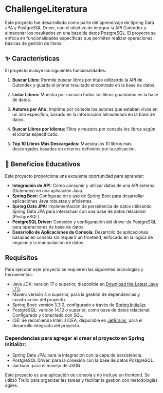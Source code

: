 # ChallengeLiteratura

Este proyecto fue desarrollado como parte del aprendizaje de Spring Data JPA y PostgreSQL Driver, con el objetivo de integrar la API Gutendex y almacenar los resultados en una base de datos PostgreSQL. El proyecto se enfoca en funcionalidades específicas que permiten realizar operaciones básicas de gestión de libros.

## ✨ Características

El proyecto incluye las siguientes funcionalidades:

1. **Buscar Libro:** Permite buscar libros por título utilizando la API de Gutendex y guarda el primer resultado encontrado en la base de datos.
   
2. **Listar Libros:** Muestra por consola todos los libros guardados en la base de datos.
   
3. **Autores por Año:** Imprime por consola los autores que estaban vivos en un año específico, basado en la información almacenada en la base de datos.
   
4. **Buscar Libros por Idioma:** Filtra y muestra por consola los libros según el idioma especificado.
   
5. **Top 10 Libros Más Descargados:** Muestra los 10 libros más descargados basados en criterios definidos por la aplicación.

## 🚀 Beneficios Educativos

Este proyecto proporciona una excelente oportunidad para aprender:
- **Integración de API:** Cómo consumir y utilizar datos de una API externa (Gutendex) en una aplicación Java.
- **Spring Boot:** Configuración y uso de Spring Boot para desarrollar aplicaciones Java robustas y eficientes.
- **Spring Data JPA:** Implementación de persistencia de datos utilizando Spring Data JPA para interactuar con una base de datos relacional (PostgreSQL).
- **PostgreSQL Driver:** Conexión y configuración del driver de PostgreSQL para operaciones de base de datos.
- **Desarrollo de Aplicaciones de Consola:** Desarrollo de aplicaciones basadas en consola sin requerir un frontend, enfocado en la lógica de negocio y la manipulación de datos.

## Requisitos

Para ejecutar este proyecto se requieren las siguientes tecnologías y herramientas:

- Java JDK: versión 17 o superior, disponible en [Download the Latest Java LTS](https://adoptopenjdk.net/).
- Maven: versión 4 o superior, para la gestión de dependencias y construcción del proyecto.
- Spring Boot: versión 3.3.0, configurado a través de [Spring Initializr](https://start.spring.io/).
- PostgreSQL: versión 14.12 o superior, como base de datos relacional. Configurado y conectado con SQL.
- IDE: Se recomienda IntelliJ IDEA, disponible en [JetBrains](https://www.jetbrains.com/idea/), para el desarrollo integrado del proyecto.

### Dependencias para agregar al crear el proyecto en Spring Initializr:
- Spring Data JPA: para la integración con la capa de persistencia.
- PostgreSQL Driver: para la conexión con la base de datos PostgreSQL.
- Jackson: para el manejo de JSON.

Este proyecto es una aplicación de consola y no incluye un frontend. Se utilizó Trello para organizar las tareas y facilitar la gestión con metodologías ágiles.